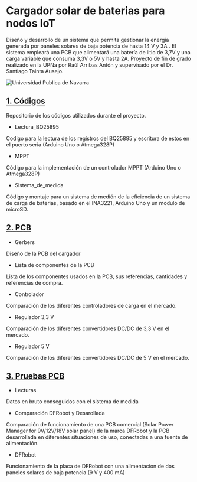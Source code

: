 # Cargador solar de baterias para nodos IoT

Diseño y desarrollo de un sistema que permita gestionar la energía generada por paneles solares de baja potencia de hasta 14 V y 3A . El sistema empleará una PCB que alimentará una batería de litio de 3,7V y una carga variable que consuma 3,3V o 5V y hasta 2A.
Proyecto de fin de grado realizado en la UPNa por Raúl Arribas Antón y supervisado por el Dr. Santiago Tainta Ausejo.

![Universidad Publica de Navarra](https://upload.wikimedia.org/wikipedia/commons/thumb/5/5d/Lgotipo_UPNA.png/320px-Lgotipo_UPNA.png)

##  [1. Códigos](https://github.com/ArribasRaul/Cargador-solar-de-baterias-para-nodos-IoT/tree/main/1.%20Codigos "Heading link")

Repositorio de los códigos utilizados durante el proyecto.

- Lectura_BQ25895

Codigo para la lectura de los registros del BQ25895 y escritura de estos en el puerto seria (Arduino Uno o Atmega328P)

- MPPT

Código para la implementación de un controlador MPPT (Arduino Uno o Atmega328P)
 
- Sistema_de_medida

Código y montaje para un sistema de medión de la eficiencia de un sistema de carga de baterias, basado en el INA3221, Arduino Uno y un modulo de microSD.

##  [2. PCB](https://github.com/ArribasRaul/Cargador-solar-de-baterias-para-nodos-IoT/tree/main/2.%20PCB "Heading link")

- Gerbers

Diseño de la PCB del cargador

- Lista de componentes de la PCB

Lista de los componentes usados en la PCB, sus referencias, cantidades y referencias de compra.

- Controlador

Comparación de los diferentes controladores de carga en el mercado.

- Regulador 3,3 V

Comparación de los diferentes convertidores DC/DC de 3,3 V en el mercado.

- Regulador 5 V

Comparación de los diferentes convertidores DC/DC de 5 V en el mercado.

##  [3. Pruebas PCB](https://github.com/ArribasRaul/Cargador-solar-de-baterias-para-nodos-IoT/tree/main/3.%20Pruebas%20PCB "Heading link")

- Lecturas

Datos en bruto conseguidos con el sistema de medida

- Comparación DFRobot y Desarollada

Comparación de funcionamiento de una PCB comercial (Solar Power Manager for 9V/12V/18V solar panel) de la marca DFRobot y la PCB desarrollada en diferentes situaciones de uso, conectadas a una fuente de alimentación.

- DFRobot

Funcionamiento de la placa de DFRobot con una alimentacion de dos paneles solares de baja potencia (9 V y 400 mA)
